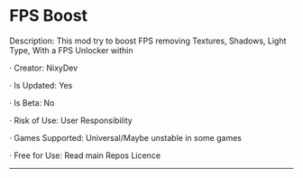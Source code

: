 # FPS Boost

Description:
This mod try to boost FPS removing Textures, Shadows, Light Type, With a FPS Unlocker within

· Creator: NixyDev

· Is Updated: Yes

· Is Beta: No

· Risk of Use: User Responsibility

· Games Supported: Universal/Maybe unstable in some games

· Free for Use: Read main Repos Licence
______
